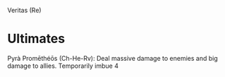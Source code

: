 Veritas (Re)

# Ultimates
Pyrà Promēthéōs (Ch-He-Rv): Deal massive damage to enemies and big damage to allies. Temporarily imbue 4